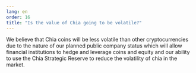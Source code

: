 ```yaml
---
lang: en
order: 16
title: "Is the value of Chia going to be volatile?"
---
```


We believe that Chia coins will be less volatile than other cryptocurrencies due to the nature of our planned public company status which will allow financial institutions to hedge and leverage coins and equity and our ability to use the Chia Strategic Reserve to reduce the volatility of chia in the market.
